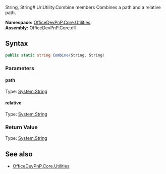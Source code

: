 String, String# UrlUtility.Combine members
Combines a path and a relative path.  

**Namespace:** [OfficeDevPnP.Core.Utilities](OfficeDevPnP.Core.Utilities.md)  
**Assembly:** OfficeDevPnP.Core.dll  
## Syntax
```C#
public static string Combine(String, String)
```
### Parameters
#### path
Type: [System.String](System.String.md) 
#### 
#### relative
Type: [System.String](System.String.md) 
#### 
### Return Value
Type: [System.String](System.String.md)
## See also
- [OfficeDevPnP.Core.Utilities](OfficeDevPnP.Core.Utilities.md)
